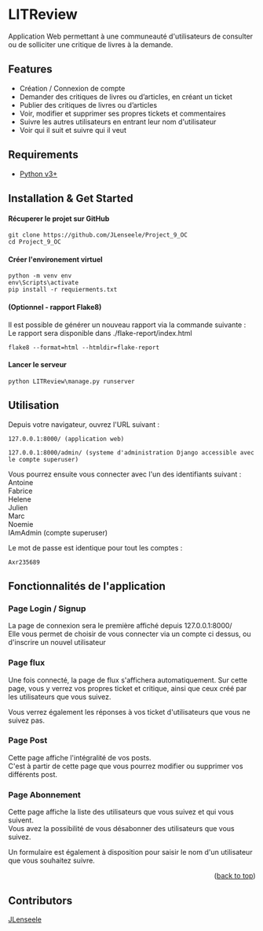 <a name="readme-top"></a>
# LITReview

Application Web permettant à une communeauté d'utilisateurs de consulter ou de solliciter une critique de livres à la demande.

## Features

- Création / Connexion de compte 
- Demander des critiques de livres ou d’articles, en créant un ticket 
- Publier des critiques de livres ou d’articles
- Voir, modifier et supprimer ses propres tickets et commentaires
- Suivre les autres utilisateurs en entrant leur nom d'utilisateur
- Voir qui il suit et suivre qui il veut

## Requirements

+ [Python v3+](https://www.python.org/downloads/)

## Installation & Get Started

#### Récuperer le projet sur GitHub

    git clone https://github.com/JLenseele/Project_9_OC
    cd Project_9_OC

#### Créer l'environement virtuel

    python -m venv env
    env\Scripts\activate
    pip install -r requierments.txt
    
#### (Optionnel - rapport Flake8)  
Il est possible de générer un nouveau rapport via la commande suivante :  
Le rapport sera disponible dans ./flake-report/index.html

    flake8 --format=html --htmldir=flake-report
    
#### Lancer le serveur

    python LITReview\manage.py runserver

## Utilisation

Depuis votre navigateur, ouvrez l'URL suivant : 

    127.0.0.1:8000/ (application web)  
    
    127.0.0.1:8000/admin/ (systeme d'administration Django accessible avec le compte superuser)  
    
    
Vous pourrez ensuite vous connecter avec l'un des identifiants suivant :  
  Antoine  
	Fabrice  
	Helene  
	Julien  
	Marc  
	Noemie  
	IAmAdmin (compte superuser)  
  
Le mot de passe est identique pour tout les comptes :  

    Axr235689

## Fonctionnalités de l'application

### Page Login / Signup

La page de connexion sera le première affiché depuis 127.0.0.1:8000/  
Elle vous permet de choisir de vous connecter via un compte ci dessus, ou d'inscrire un nouvel utilisateur  

### Page flux

Une fois connecté, la page de flux s'affichera automatiquement.
Sur cette page, vous y verrez vos propres ticket et critique, ainsi que ceux créé par les utilisateurs que vous suivez.

Vous verrez également les réponses à vos ticket d'utilisateurs que vous ne suivez pas.

### Page Post

Cette page affiche l'intégralité de vos posts.  
C'est à partir de cette page que vous pourrez modifier ou supprimer vos différents post.

### Page Abonnement

Cette page affiche la liste des utilisateurs que vous suivez et qui vous suivent.  
Vous avez la possibilité de vous désabonner des utilisateurs que vous suivez.  

Un formulaire est également à disposition pour saisir le nom d'un utilisateur que vous souhaitez suivre.  

<p align="right">(<a href="#readme-top">back to top</a>)</p>

## Contributors

[JLenseele](https://github.com/JLenseele)

